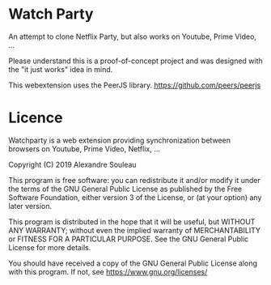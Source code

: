 # Watch Party
An attempt to clone Netflix Party, but also works on Youtube, Prime Video, ...

Please understand this is a proof-of-concept project and was designed with the "it just works" idea in mind.

This webextension uses the PeerJS library.
https://github.com/peers/peerjs

# Licence
Watchparty is a web extension providing synchronization between browsers on Youtube, Prime Video, Netflix, ...

Copyright (C) 2019 Alexandre Souleau

This program is free software: you can redistribute it and/or modify
it under the terms of the GNU General Public License as published by
the Free Software Foundation, either version 3 of the License, or
(at your option) any later version.

This program is distributed in the hope that it will be useful,
but WITHOUT ANY WARRANTY; without even the implied warranty of
MERCHANTABILITY or FITNESS FOR A PARTICULAR PURPOSE.  See the
GNU General Public License for more details.

You should have received a copy of the GNU General Public License
along with this program.  If not, see <https://www.gnu.org/licenses/>
